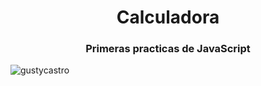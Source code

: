 <h1 align="center">Calculadora</h1>
<h3 align="center">Primeras practicas de JavaScript</h3>

 
<p><img align="left" src="https://github-readme-stats.vercel.app/api/top-langs?username=gustycastro&show_icons=true&locale=en&layout=compact" alt="gustycastro" /></p>

